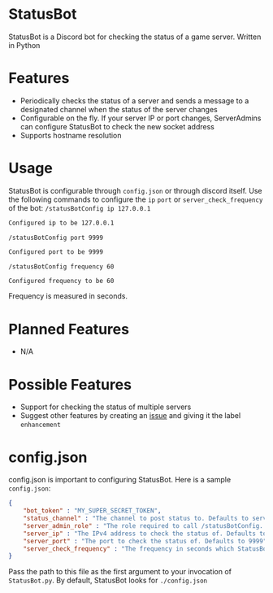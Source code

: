 # StatusBot
StatusBot is a Discord bot for checking the status of a game server. Written in Python

# Features
  - Periodically checks the status of a server and sends a message to a designated channel when the status of the server changes
  - Configurable on the fly. If your server IP or port changes, ServerAdmins can configure StatusBot to check the new socket address
  - Supports hostname resolution 

# Usage
StatusBot is configurable through `config.json` or through discord itself. Use the following commands to configure the `ip` `port` or `server_check_frequency` of the bot:
`/statusBotConfig ip 127.0.0.1`
```markdown
Configured ip to be 127.0.0.1
```
`/statusBotConfig port 9999`
```markdown
Configured port to be 9999
```
`/statusBotConfig frequency 60`
```markdown
Configured frequency to be 60
```
Frequency is measured in seconds.

# Planned Features
  - N/A

# Possible Features
  - Support for checking the status of multiple servers
  - Suggest other features by creating an [issue](https://github.com/TravisAGengler/StatusBot/issues) and giving it the label `enhancement`

# config.json
config.json is important to configuring StatusBot. Here is a sample `config.json`:
```json
{
	"bot_token" : "MY_SUPER_SECRET_TOKEN",
	"status_channel" : "The channel to post status to. Defaults to server-status",
	"server_admin_role" : "The role required to call /statusBotConfig. Defaults to ServerAdmin",
	"server_ip" : "The IPv4 address to check the status of. Defaults to 127.0.0.1",
	"server_port" : "The port to check the status of. Defaults to 9999",
	"server_check_frequency" : "The frequency in seconds which StatusBot checks the server. Defaults to 60 seconds"
}
```
Pass the path to this file as the first argument to your invocation of `StatusBot.py`. By default, StatusBot looks for `./config.json`
